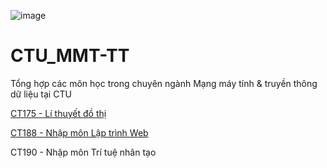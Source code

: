 ![image](https://user-images.githubusercontent.com/88178841/148009940-cb40374d-c2c5-457f-8d78-d71274285afe.png)

# CTU_MMT-TT
Tổng hợp các môn học trong chuyên ngành Mạng máy tính &amp; truyền thông dữ liệu tại CTU

[CT175 - Lí thuyết đồ thị](https://github.com/BuiTranNgocLy/CT175_LTDT_CTU)

[CT188 - Nhập môn Lập trình Web](https://github.com/BuiTranNgocLy/CT188_Web_CTU)

CT190 - Nhập môn Trí tuệ nhân tạo[](https://github.com/BuiTranNgocLy/CT190_Nhap-mon-TTNT_CTU)


